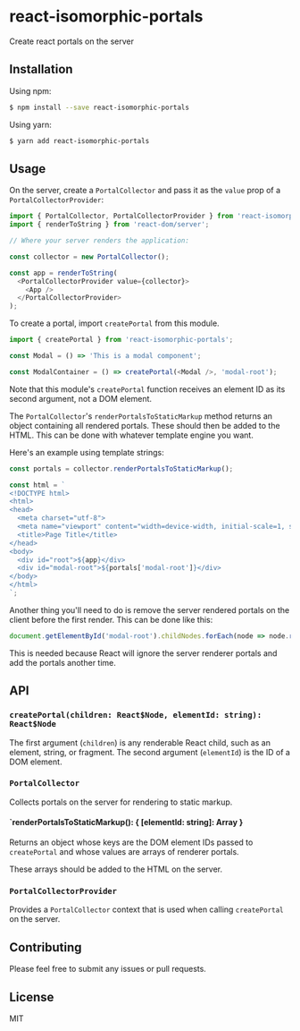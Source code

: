 # react-isomorphic-portals

Create react portals on the server

## Installation

Using npm:

```sh
$ npm install --save react-isomorphic-portals
```

Using yarn:

```sh
$ yarn add react-isomorphic-portals
```

## Usage

On the server, create a `PortalCollector` and pass it as the `value` prop
of a `PortalCollectorProvider`:

```js
import { PortalCollector, PortalCollectorProvider } from 'react-isomorphic-portals';
import { renderToString } from 'react-dom/server';

// Where your server renders the application:

const collector = new PortalCollector();

const app = renderToString(
  <PortalCollectorProvider value={collector}>
    <App />
  </PortalCollectorProvider>
);
```

To create a portal, import `createPortal` from this module.

```js
import { createPortal } from 'react-isomorphic-portals';

const Modal = () => 'This is a modal component';

const ModalContainer = () => createPortal(<Modal />, 'modal-root');
```

Note that this module's `createPortal` function receives an element ID
as its second argument, not a DOM element.

The `PortalCollector`'s `renderPortalsToStaticMarkup` method returns an object
containing all rendered portals. These should then be added to the HTML.
This can be done with whatever template engine you want.

Here's an example using template strings:

```js
const portals = collector.renderPortalsToStaticMarkup();

const html = `
<!DOCTYPE html>
<html>
<head>
  <meta charset="utf-8">
  <meta name="viewport" content="width=device-width, initial-scale=1, shrink-to-fit=no">
  <title>Page Title</title>
</head>
<body>
  <div id="root">${app}</div>
  <div id="modal-root">${portals['modal-root']}</div>
</body>
</html>
`;
```

Another thing you'll need to do is remove the server rendered portals
on the client before the first render. This can be done like this:

```js
document.getElementById('modal-root').childNodes.forEach(node => node.remove());
```

This is needed because React will ignore the server renderer portals
and add the portals another time.

## API

### `createPortal(children: React$Node, elementId: string): React$Node`

The first argument (`children`) is any renderable React child,
such as an element, string, or fragment.
The second argument (`elementId`) is the ID of a DOM element.

### `PortalCollector`

Collects portals on the server for rendering to static markup.

#### `renderPortalsToStaticMarkup(): { [elementId: string]: Array<string> }

Returns an object whose keys are the DOM element IDs passed to `createPortal`
and whose values are arrays of renderer portals.

These arrays should be added to the HTML on the server.

### `PortalCollectorProvider`

Provides a `PortalCollector` context that is used when calling `createPortal`
on the server.

## Contributing

Please feel free to submit any issues or pull requests.

## License

MIT
